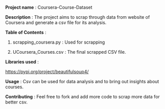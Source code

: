 **Project name** : 
Coursera-Course-Dataset

**Description** : 
The project aims to scrap through data from website of Coursera and generate a csv file for its analysis.

**Table of Contents** :
 
 1. scrapping_coursera.py : Used for scrapping
  
 2. UCoursera_Courses.csv : The final scrapped CSV file.
 
 **Libraries used** :
 
 https://pypi.org/project/beautifulsoup4/
 


**Usage** : 
Csv can be used for data analysis and to bring out insights about courses.

**Contributing** : 
Feel free to fork and add more code to scrap more data for better csv.
